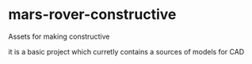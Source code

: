 # mars-rover-constructive
Assets for making constructive

it is a basic project which curretly contains a sources of models for CAD
